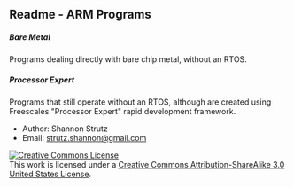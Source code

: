 Readme - ARM Programs
---
##### Bare Metal 
Programs dealing directly with bare chip metal, without an RTOS.
##### Processor Expert
Programs that still operate without an RTOS, although are created using Freescales "Processor Expert" rapid development framework.

+ Author: Shannon Strutz
+ Email: strutz.shannon@gmail.com

<a rel="license" href="http://creativecommons.org/licenses/by-sa/3.0/us/"><img alt="Creative Commons License" style="border-width:0" src="https://i.creativecommons.org/l/by-sa/3.0/us/88x31.png" /></a><br />This work is licensed under a <a rel="license" href="http://creativecommons.org/licenses/by-sa/3.0/us/">Creative Commons Attribution-ShareAlike 3.0 United States License</a>.

